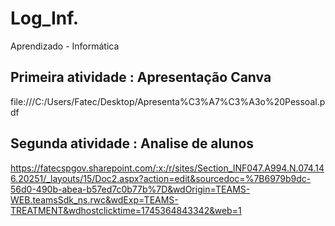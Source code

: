 # Log_Inf.
Aprendizado - Informática
## Primeira atividade : Apresentação Canva
file:///C:/Users/Fatec/Desktop/Apresenta%C3%A7%C3%A3o%20Pessoal.pdf
## Segunda atividade : Analise de alunos
https://fatecspgov.sharepoint.com/:x:/r/sites/Section_INF047.A994.N.074.146.20251/_layouts/15/Doc2.aspx?action=edit&sourcedoc=%7B6979b9dc-56d0-490b-abea-b57ed7c0b77b%7D&wdOrigin=TEAMS-WEB.teamsSdk_ns.rwc&wdExp=TEAMS-TREATMENT&wdhostclicktime=1745364843342&web=1
##
